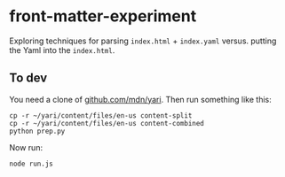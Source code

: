 # front-matter-experiment

Exploring techniques for parsing `index.html` + `index.yaml` versus.
putting the Yaml into the `index.html`.

## To dev

You need a clone of [github.com/mdn/yari](https://github.com/mdn/yari).
Then run something like this:

    cp -r ~/yari/content/files/en-us content-split
    cp -r ~/yari/content/files/en-us content-combined
    python prep.py

Now run:

    node run.js
